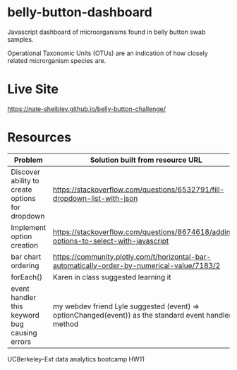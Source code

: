 # belly-button-dashboard
Javascript dashboard of microorganisms found in belly button swab samples.

Operational Taxonomic Units (OTUs) are an indication of how closely related microrganism species are.

# Live Site
https://nate-sheibley.github.io/belly-button-challenge/

# Resources

Problem|Solution built from resource URL
---|---
Discover ability to create options for dropdown | https://stackoverflow.com/questions/6532791/fill-dropdown-list-with-json
Implement option creation | https://stackoverflow.com/questions/8674618/adding-options-to-select-with-javascript
bar chart ordering | https://community.plotly.com/t/horizontal-bar-automatically-order-by-numerical-value/7183/2
forEach() | Karen in class suggested learning it
event handler this keyword bug causing errors | my webdev friend Lyle suggested (event) => optionChanged(event)) as the standard event handler method

UCBerkeley-Ext data analytics bootcamp HW11
